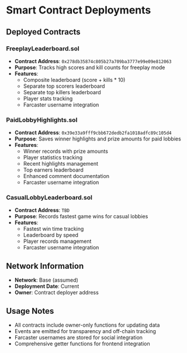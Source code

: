 # Smart Contract Deployments

## Deployed Contracts

### FreeplayLeaderboard.sol
- **Contract Address**: `0x278db35874c805b27a709ba3777e99e09e812063`
- **Purpose**: Tracks high scores and kill counts for freeplay mode
- **Features**:
  - Composite leaderboard (score + kills * 10)
  - Separate top scorers leaderboard
  - Separate top killers leaderboard
  - Player stats tracking
  - Farcaster username integration

### PaidLobbyHighlights.sol
- **Contract Address**: `0x39e33a9fff9cbb672dedb2fa1018adfc89c105d4`
- **Purpose**: Saves winner highlights and prize amounts for paid lobbies
- **Features**:
  - Winner records with prize amounts
  - Player statistics tracking
  - Recent highlights management
  - Top earners leaderboard
  - Enhanced comment documentation
  - Farcaster username integration

### CasualLobbyLeaderboard.sol
- **Contract Address**: `TBD`
- **Purpose**: Records fastest game wins for casual lobbies
- **Features**:
  - Fastest win time tracking
  - Leaderboard by speed
  - Player records management
  - Farcaster username integration

## Network Information
- **Network**: Base (assumed)
- **Deployment Date**: Current
- **Owner**: Contract deployer address

## Usage Notes
- All contracts include owner-only functions for updating data
- Events are emitted for transparency and off-chain tracking
- Farcaster usernames are stored for social integration
- Comprehensive getter functions for frontend integration